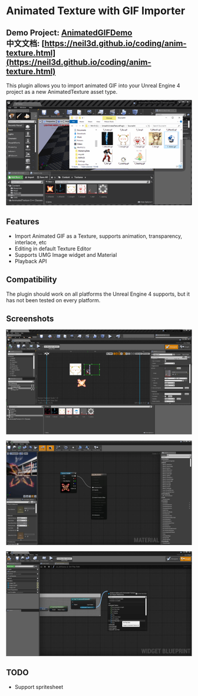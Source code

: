 # Animated Texture with GIF Importer

**Demo Project:** [AnimatedGIFDemo](https://github.com/neil3d/UnrealCookBook/tree/master/AnimatedGIFDemo)    
**中文文档:** [https://neil3d.github.io/coding/anim-texture.html](https://neil3d.github.io/coding/anim-texture.html)
----
This plugin allows you to import animated GIF into your Unreal Engine 4 project as a new AnimatedTexture asset type.

![DEMO](./Docs/Demo.gif)

## Features

* Import Animated GIF as a Texture, supports animation, transparency, interlace, etc
* Editing in default Texture Editor
* Supports UMG Image widget and Material
* Playback API

## Compatibility

The plugin should work on all platforms the Unreal Engine 4 supports, but it has not been tested on every platform.

## Screenshots

![DEMO](./Docs/Demo_UMG.png)

![DEMO](./Docs/Demo_Mtl.png)

![DEMO](./Docs/Demo_API.png)

## TODO

* Support spritesheet
